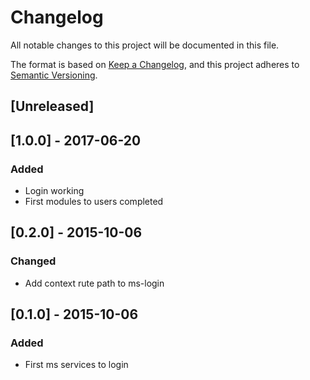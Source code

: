 # Changelog
All notable changes to this project will be documented in this file.

The format is based on [Keep a Changelog](https://keepachangelog.com/en/1.0.0/),
and this project adheres to [Semantic Versioning](https://semver.org/spec/v2.0.0.html).

## [Unreleased]

## [1.0.0] - 2017-06-20
### Added
- Login working
- First modules to users completed

## [0.2.0] - 2015-10-06
### Changed
- Add context rute path to ms-login

## [0.1.0] - 2015-10-06
### Added
- First ms services to login
